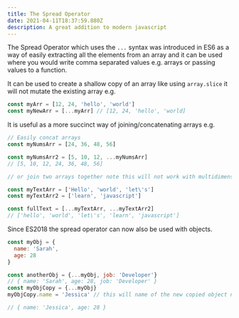 ```yaml
---
title: The Spread Operator
date: 2021-04-11T18:37:59.880Z
description: A great addition to modern javascript
---
```

The Spread Operator which uses the `...` syntax was introduced in ES6 as a way of easily extracting all the elements from an array and it can be used where you would write comma separated values e.g. arrays or passing values to a function.

It can be used to create a shallow copy of an array like using `array.slice` it will not mutate the existing array e.g.

```javascript
const myArr = [12, 24, 'hello', 'world']
const myNewArr = [...myArr] // [12, 24, 'hello', 'world]
```

It is useful as a more succinct way of joining/concatenating arrays e.g.

```javascript
// Easily concat arrays
const myNumsArr = [24, 36, 48, 56]

const myNumsArr2 = [5, 10, 12, ...myNumsArr]
// [5, 10, 12, 24, 36, 48, 56]

// or join two arrays together note this will not work with multidimensonial arrays

const myTextArr = ['Hello', 'world', 'let\'s']
const myTextArr2 = ['learn', 'javascript']

const fullText = [...myTextArr, ...myTextArr2]
// ['hello', 'world', 'let\'s', 'learn', 'javascript']

```

Since ES2018 the spread operator can now also be used with objects. 

```javascript
const myObj = {
  name: 'Sarah',
  age: 28
}

const anotherObj = {...myObj, job: 'Developer'}
// { name: 'Sarah', age: 28, job: 'Developer' }
const myObjCopy = {...myObj} 
myObjCopy.name = 'Jessica' // this will name of the new copied object not the original

// { name: 'Jessica', age: 28 }

```